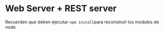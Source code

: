 # Web Server + REST server

Recuerden que deben ejecutar ```npm install```para reconstruir
los modulos de node